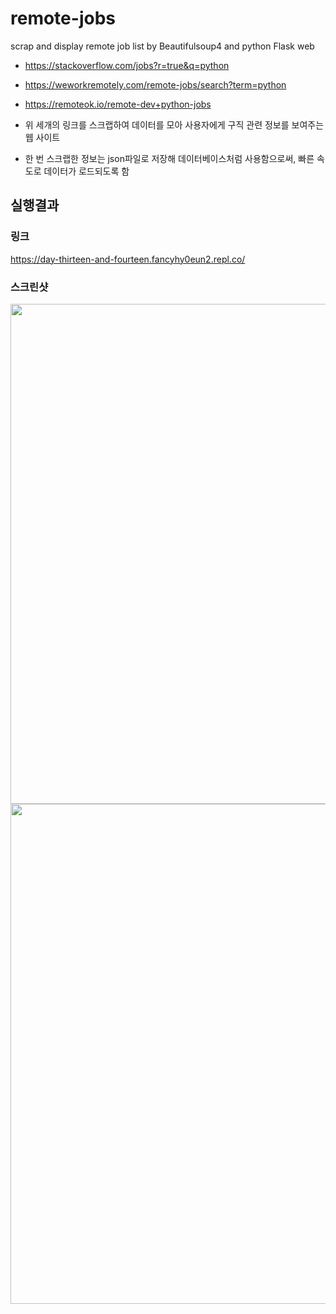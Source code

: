 # remote-jobs
scrap and display remote job list by Beautifulsoup4 and python Flask web

- https://stackoverflow.com/jobs?r=true&q=python
- https://weworkremotely.com/remote-jobs/search?term=python
- https://remoteok.io/remote-dev+python-jobs

- 위 세개의 링크를 스크랩하여 데이터를 모아 사용자에게 구직 관련 정보를 보여주는 웹 사이트
- 한 번 스크랩한 정보는 json파일로 저장해 데이터베이스처럼 사용함으로써, 빠른 속도로 데이터가 로드되도록 함

## 실행결과

### 링크

https://day-thirteen-and-fourteen.fancyhy0eun2.repl.co/

### 스크린샷

<img src="https://user-images.githubusercontent.com/32252093/107155062-a26f4700-69b9-11eb-8a48-49e8977f9e6a.png" width="800" />
<img src="https://user-images.githubusercontent.com/32252093/107155071-b2872680-69b9-11eb-9d73-fba2981e46dd.png" width="800" />
